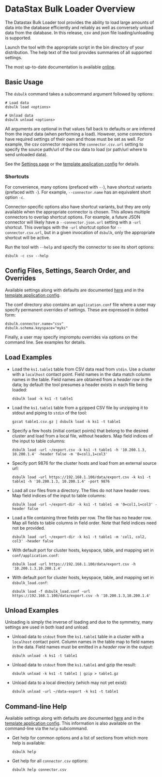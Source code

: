 # DataStax Bulk Loader Overview

The Datastax Bulk Loader tool provides the ability to load large amounts of data 
into the database efficiently and reliably as well as conversely unload data from the
database. In this release, csv and json file loading/unloading is supported.  

Launch the tool with the appropriate script in the bin directory of
your distribution. The help text of the tool provides summaries of all 
supported settings.

The most up-to-date documentation is available [online][onlineDocs]. 

## Basic Usage
The `dsbulk` command takes a subcommand argument followed by options:
```
# Load data
dsbulk load <options>

# Unload data
dsbulk unload <options>
``` 

All arguments are optional in that values fall back to defaults or
are inferred from the input data (when performing a load). However, some connectors have 
required settings of their own and those must be set as well. For example, the csv connector
requires the `connector.csv.url` setting to specify the source path/url of the csv data to 
load (or path/url where to send unloaded data).

See the [Settings page](settings.md) or the [template application config]
for details.

### Shortcuts
For convenience, many options (prefaced with `--`), have shortcut variants (prefaced with `-`).
For example, `--connector.name` has an equivalent short option `-c`. 

Connector-specific options also have shortcut variants, but they are only available when
the appropriate connector is chosen. This allows multiple connectors to overlap shortcut
options. For example, a future JSON connector will likely have a `--connector.json.url`
setting with a `-url` shortcut. This overlaps with the `-url` shortcut option for 
`--connector.csv.url`, but in a given invocation of `dsbulk`, only the appropriate shortcut will 
be active.  

Run the tool with `--help` and specify the connector to see its short options:

```
dsbulk -c csv --help
```

## Config Files, Settings, Search Order, and Overrides

Available settings along with defaults are documented [here](settings.md) and in the
[template application config].

The conf directory also contains an `application.conf` file where a user may specify permanent
overrides of settings. These are expressed in dotted form:
```hocon
dsbulk.connector.name="csv"
dsbulk.schema.keyspace="myks"
```

Finally, a user may specify impromptu overrides via options on the command line.
See examples for details.

## Load Examples
* Load the `ks1.table1` table from CSV data read from `stdin`.
  Use a cluster with a `localhost` contact point. Field names in the data match column names in the
  table. Field names are obtained from a *header row* in the data; by default the tool presumes 
  a header exists in each file being loaded:

  `dsbulk load -k ks1 -t table1`

* Load the `ks1.table1` table from a gzipped CSV file by unzipping it to stdout and piping to 
  `stdin` of the tool:

  `gzcat table1.csv.gz | dsbulk load -k ks1 -t table1`

* Specify a few hosts (initial contact points) that belong to the desired cluster and
  load from a local file, without headers. Map field indices of the input to table columns:
  
  `dsbulk load -url ~/export.csv -k ks1 -t table1 -h '10.200.1.3, 10.200.1.4' -header false -m '0=col1,1=col3'`

* Specify port 9876 for the cluster hosts and load from an external source url:

  `dsbulk load -url https://192.168.1.100/data/export.csv -k ks1 -t table1 -h '10.200.1.3, 10.200.1.4' -port 9876`

* Load all csv files from a directory. The files do not have header rows. Map field indices
  of the input to table columns:

  `dsbulk load -url ~/export-dir -k ks1 -t table1 -m '0=col1,1=col3' -header false`

* Load a file containing three fields per row. The file has no header row. Map all fields to
  table columns in field order. Note that field indices need not be provided.

  `dsbulk load -url ~/export-dir -k ks1 -t table1 -m 'col1, col2, col3' -header false`

* With default port for cluster hosts, keyspace, table, and mapping set in
  `conf/application.conf`:

  `dsbulk load -url https://192.168.1.100/data/export.csv -h '10.200.1.3,10.200.1.4'`

* With default port for cluster hosts, keyspace, table, and mapping set in `dsbulk_load.conf`:

  `dsbulk load -f dsbulk_load.conf -url https://192.168.1.100/data/export.csv -h '10.200.1.3,10.200.1.4'`

## Unload Examples
Unloading is simply the inverse of loading and due to the symmetry, many settings are
used in both load and unload.

* Unload data to `stdout` from the `ks1.table1` table in a cluster with a `localhost` contact 
  point. Column names in the table map to field names in the data. Field names must be emitted 
  in a *header row* in the output:

  `dsbulk unload -k ks1 -t table1`

* Unload data to `stdout` from the `ks1.table1` and gzip the result:

  `dsbulk unload -k ks1 -t table1 | gzip > table1.gz`

* Unload data to a local directory (which may not yet exist):
                                          
  `dsbulk unload -url ~/data-export -k ks1 -t table1`
  
## Command-line Help
Available settings along with defaults are documented [here](settings.md) and in the
[template application config].
This information is also available on the command-line via the `help` subcommand.

* Get help for common options and a list of sections from which more help is available:

  `dsbulk help`
  
* Get help for all `connector.csv` options:

  `dsbulk help connector.csv`
  
[template application config]:application.template.conf
[onlineDocs]:https://docs.datastax.com/en/dse/1.0.0/dsbulk/
